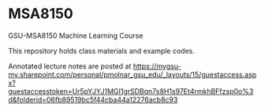 # MSA8150
GSU-MSA8150 Machine Learning Course

This repository holds class materials and example codes.

Annotated lecture notes are posted at
https://mygsu-my.sharepoint.com/personal/pmolnar_gsu_edu/_layouts/15/guestaccess.aspx?guestaccesstoken=Ur5pYJYJ1MGI1grSDBqn7s8H1s97Et4rmkhBFfzsp0o%3d&folderid=06fb89519bc5f44cba44a12276acb8c93
